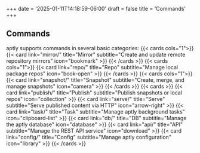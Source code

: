 +++
date = '2025-01-11T14:18:59-06:00'
draft = false
title = 'Commands'
+++

Commands
--------

aptly supports commands in several basic categories:
{{< cards cols="1">}}
  {{< card link="mirror/" title="Mirror" subtitle="Create and update remote repository mirrors" icon="bookmark" >}}
{{< /cards >}}
{{< cards cols="1">}}
  {{< card link="repo/" title="Repo" subtitle="Manage local package repos" icon="book-open" >}}
{{< /cards >}}
{{< cards cols="1">}}
  {{< card link="snapshot/" title="Snapshot" subtitle="Create, merge, and manage snapshots" icon="camera" >}}
{{< /cards >}}
{{< cards >}}
  {{< card link="publish/" title="Publish" subtitle="Publish snapshots or local repos" icon="collection" >}}
  {{< card link="serve/" title="Serve" subtitle="Serve published content via HTTP" icon="arrow-right" >}}
  {{< card link="task/" title="Task" subtitle="Manage aptly background tasks" icon="clipboard-list" >}}
  {{< card link="db/" title="DB" subtitle="Manage the aptly database" icon="database" >}}
  {{< card link="api/" title="API" subtitle="Manage the REST API service" icon="download" >}}
  {{< card link="config/" title="Config" subtitle="Manage aptly configuration" icon="library" >}}
{{< /cards >}}
